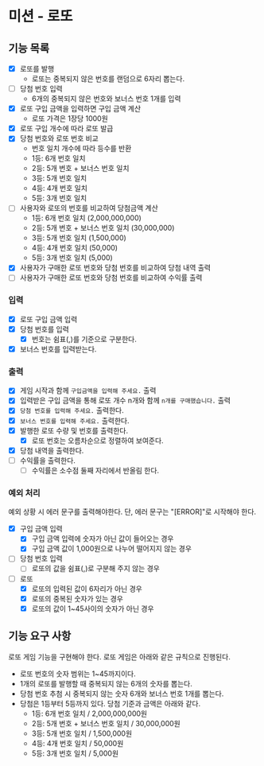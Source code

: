 # 미션 - 로또

## 기능 목록

- [x] 로또를 발행
    - 로또는 중복되지 않은 번호를 랜덤으로 6자리 뽑는다.
- [ ] 당첨 번호 입력
    - 6개의 중복되지 않은 번호와 보너스 번호 1개를 입력
- [x] 로또 구입 금액을 입력하면 구입 금액 계산
    - 로또 가격은 1장당 1000원
- [x] 로또 구입 개수에 따라 로또 발급
- [x] 당첨 번호와 로또 번호 비교
    - 번호 일치 개수에 따라 등수를 반환
    - 1등: 6개 번호 일치
    - 2등: 5개 번호 + 보너스 번호 일치
    - 3등: 5개 번호 일치
    - 4등: 4개 번호 일치
    - 5등: 3개 번호 일치
- [ ] 사용자와 로또의 번호를 비교하여 당첨금액 계산
    - 1등: 6개 번호 일치 (2,000,000,000)
    - 2등: 5개 번호 + 보너스 번호 일치 (30,000,000)
    - 3등: 5개 번호 일치 (1,500,000)
    - 4등: 4개 번호 일치 (50,000)
    - 5등: 3개 번호 일치 (5,000)
- [x] 사용자가 구매한 로또 번호와 당첨 번호를 비교하여 당첨 내역 출력
- [ ] 사용자가 구매한 로또 번호와 당첨 번호를 비교하여 수익률 출력

### 입력

- [x] 로또 구입 금액 입력
- [x] 당첨 번호를 입력
    - [x] 번호는 쉼표(,)를 기준으로 구분한다.
- [x] 보너스 번호를 입력받는다.

### 출력

- [x] 게임 시작과 함께 `구입금액을 입력해 주세요.` 출력
- [x] 입력받은 구입 금액을 통해 로또 개수 n개와 함께 `n개를 구매했습니다.` 출력
- [x] `당첨 번호를 입력해 주세요.` 출력한다.
- [x] `보너스 번호를 입력해 주세요.` 출력한다.
- [x] 발행한 로또 수량 및 번호를 출력한다.
    - [x] 로또 번호는 오름차순으로 정렬하여 보여준다.
- [x] 당첨 내역을 출력한다.
- [ ] 수익률을 출력한다.
    - [ ] 수익률은 소수점 둘째 자리에서 반올림 한다.

### 예외 처리

예외 상황 시 에러 문구를 출력해야한다. 단, 에러 문구는 "[ERROR]"로 시작해야 한다.

- [x] 구입 금액 입력
    - [x] 구입 금액 입력에 숫자가 아닌 값이 들어오는 경우
    - [x] 구입 금액 값이 1,000원으로 나누어 떨어지지 않는 경우
- [ ] 당첨 번호 입력
    - [ ] 로또의 값을 쉼표(,)로 구분해 주지 않는 경우
- [ ] 로또
    - [x] 로또의 입력된 값이 6자리가 아닌 경우
    - [x] 로또의 중복된 숫자가 있는 경우
    - [x] 로또의 값이 1~45사이의 숫자가 아닌 경우

## 기능 요구 사항

로또 게임 기능을 구현해야 한다. 로또 게임은 아래와 같은 규칙으로 진행된다.

- 로또 번호의 숫자 범위는 1~45까지이다.
- 1개의 로또를 발행할 때 중복되지 않는 6개의 숫자를 뽑는다.
- 당첨 번호 추첨 시 중복되지 않는 숫자 6개와 보너스 번호 1개를 뽑는다.
- 당첨은 1등부터 5등까지 있다. 당첨 기준과 금액은 아래와 같다.
    - 1등: 6개 번호 일치 / 2,000,000,000원
    - 2등: 5개 번호 + 보너스 번호 일치 / 30,000,000원
    - 3등: 5개 번호 일치 / 1,500,000원
    - 4등: 4개 번호 일치 / 50,000원
    - 5등: 3개 번호 일치 / 5,000원